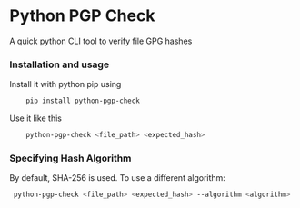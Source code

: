 # Python PGP Check

A quick python CLI tool to verify file GPG hashes


### Installation and usage

Install it with python pip using 

``` bash
    pip install python-pgp-check
```

Use it like this

```bash
    python-pgp-check <file_path> <expected_hash> 
``` 

### Specifying Hash Algorithm

By default, SHA-256 is used. To use a different algorithm:

```bash
 python-pgp-check <file_path> <expected_hash> --algorithm <algorithm> 
 ``` 
